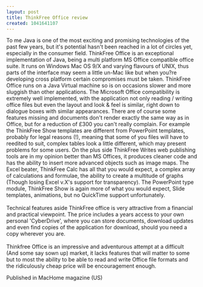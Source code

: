 ```yaml
---
layout: post
title: ThinkFree Office review
created: 1041641107
---
```

<p>To me Java is one of the most exciting and promising technologies of the past few years, but it&#39;s potential hasn&#39;t been reached in a lot of circles yet, especially in the consumer field. ThinkFree Office is an exceptional implementation of Java, being a multi platform MS Office compatible office suite. It runs on Windows Mac OS 9/X and varying flavours of UNIX, thus parts of the interface may seem a little un-Mac like but when you?re developing cross platform certain compromises must be taken. ThinkFree Office runs on a Java Virtual machine so is on occasions slower and more sluggish than other applications. The Microsoft Office compatibility is extremely well implemented, with the application not only reading / writing office files but even the layout and look &amp; feel is similar, right down to dialogue boxes with similar appearances. There are of course some features missing and documents don&#39;t render exactly the same way as in Office, but for a reduction of &pound;300 you can&#39;t really complain. For example the ThinkFree Show templates are different from PowerPoint templates, probably for legal reasons (!), meaning that some of you files will have to reedited to suit, complex tables look a little different, which may present problems for some users. On the plus side ThinkFree Writes web publishing tools are in my opinion better than MS Offices, it produces cleaner code and has the ability to insert more advanced objects such as image maps. The Excel beater, ThinkFree Calc has all that you would expect, a complex array of calculations and formulae, the ability to create a multitude of graphs (Though losing Excel v.X&#39;s support for transparency). The PowerPoint type module, ThinkFree Show is again more of what you would expect, Slide templates, animations, but no QuickTime support unfortunately.<br /><br />Technical features aside ThinkFree office is very attractive from a financial and practical viewpoint. The price includes a years access to your own personal &#39;CyberDrive&#39;, where you can store documents, download updates and even find copies of the application for download, should you need a copy wherever you are.<br /><br />Thinkfree Office is an impressive and adventurous attempt at a difficult (And some say sown up) market, it lacks features that will matter to some but to most the ability to be able to read and write Office file formats and the ridiculously cheap price will be encouragement enough.</p><p>Published in MacHome magazine (US)</p>
